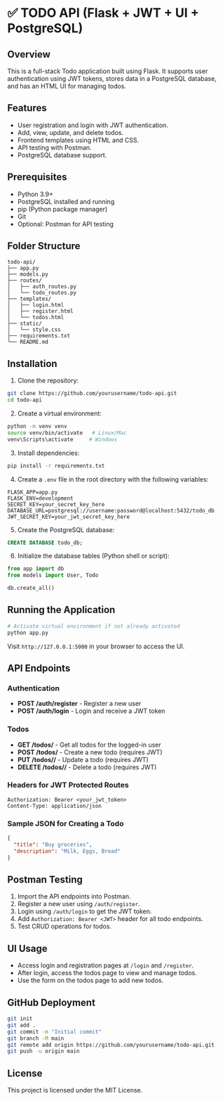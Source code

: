 # ✅ TODO API (Flask + JWT + UI + PostgreSQL)

## Overview

This is a full-stack Todo application built using Flask. It supports user authentication using JWT tokens, stores data in a PostgreSQL database, and has an HTML UI for managing todos.

## Features

* User registration and login with JWT authentication.
* Add, view, update, and delete todos.
* Frontend templates using HTML and CSS.
* API testing with Postman.
* PostgreSQL database support.

## Prerequisites

* Python 3.9+
* PostgreSQL installed and running
* pip (Python package manager)
* Git
* Optional: Postman for API testing

## Folder Structure

```
todo-api/
├── app.py
├── models.py
├── routes/
│   ├── auth_routes.py
│   └── todo_routes.py
├── templates/
│   ├── login.html
│   ├── register.html
│   └── todos.html
├── static/
│   └── style.css
├── requirements.txt
└── README.md
```

## Installation

1. Clone the repository:

```bash
git clone https://github.com/yourusername/todo-api.git
cd todo-api
```

2. Create a virtual environment:

```bash
python -m venv venv
source venv/bin/activate   # Linux/Mac
venv\Scripts\activate     # Windows
```

3. Install dependencies:

```bash
pip install -r requirements.txt
```

4. Create a `.env` file in the root directory with the following variables:

```
FLASK_APP=app.py
FLASK_ENV=development
SECRET_KEY=your_secret_key_here
DATABASE_URL=postgresql://username:password@localhost:5432/todo_db
JWT_SECRET_KEY=your_jwt_secret_key_here
```

5. Create the PostgreSQL database:

```sql
CREATE DATABASE todo_db;
```

6. Initialize the database tables (Python shell or script):

```python
from app import db
from models import User, Todo

db.create_all()
```

## Running the Application

```bash
# Activate virtual environment if not already activated
python app.py
```

Visit `http://127.0.0.1:5000` in your browser to access the UI.

## API Endpoints

### Authentication

* **POST /auth/register** - Register a new user
* **POST /auth/login** - Login and receive a JWT token

### Todos

* **GET /todos/** - Get all todos for the logged-in user
* **POST /todos/** - Create a new todo (requires JWT)
* **PUT /todos/<id>/** - Update a todo (requires JWT)
* **DELETE /todos/<id>/** - Delete a todo (requires JWT)

### Headers for JWT Protected Routes

```
Authorization: Bearer <your_jwt_token>
Content-Type: application/json
```

### Sample JSON for Creating a Todo

```json
{
  "title": "Buy groceries",
  "description": "Milk, Eggs, Bread"
}
```

## Postman Testing

1. Import the API endpoints into Postman.
2. Register a new user using `/auth/register`.
3. Login using `/auth/login` to get the JWT token.
4. Add `Authorization: Bearer <JWT>` header for all todo endpoints.
5. Test CRUD operations for todos.

## UI Usage

* Access login and registration pages at `/login` and `/register`.
* After login, access the todos page to view and manage todos.
* Use the form on the todos page to add new todos.

## GitHub Deployment

```bash
git init
git add .
git commit -m "Initial commit"
git branch -M main
git remote add origin https://github.com/yourusername/todo-api.git
git push -u origin main
```

## License

This project is licensed under the MIT License.
